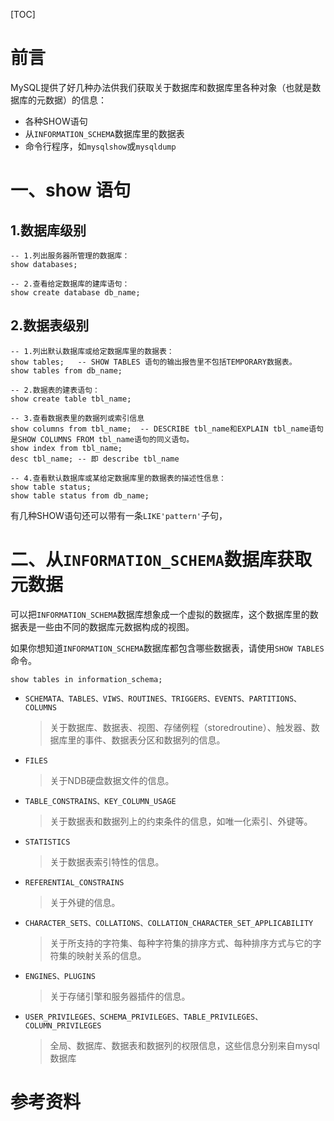 [TOC]







# 前言

MySQL提供了好几种办法供我们获取关于数据库和数据库里各种对象（也就是数据库的元数据）的信息：

- 各种SHOW语句
- 从`INFORMATION_SCHEMA`数据库里的数据表
- 命令行程序，如`mysqlshow`或`mysqldump`



# 一、show 语句

## 1.数据库级别

```mysql
-- 1.列出服务器所管理的数据库：
show databases;

-- 2.查看给定数据库的建库语句：
show create database db_name;
```



## 2.数据表级别

```mysql
-- 1.列出默认数据库或给定数据库里的数据表：
show tables;   -- SHOW TABLES 语句的输出报告里不包括TEMPORARY数据表。
show tables from db_name;

-- 2.数据表的建表语句：
show create table tbl_name;

-- 3.查看数据表里的数据列或索引信息
show columns from tbl_name;  -- DESCRIBE tbl_name和EXPLAIN tbl_name语句是SHOW COLUMNS FROM tbl_name语句的同义语句。
show index from tbl_name;
desc tbl_name; -- 即 describe tbl_name

-- 4.查看默认数据库或某给定数据库里的数据表的描述性信息：
show table status;
show table status from db_name;
```



有几种SHOW语句还可以带有一条`LIKE'pattern'`子句，





#  二、从`INFORMATION_SCHEMA`数据库获取元数据

可以把`INFORMATION_SCHEMA`数据库想象成一个虚拟的数据库，这个数据库里的数据表是一些由不同的数据库元数据构成的视图。

如果你想知道`INFORMATION_SCHEMA`数据库都包含哪些数据表，请使用`SHOW TABLES`命令。

```mysql
show tables in information_schema;
```



- `SCHEMATA、TABLES、VIWS、ROUTINES、TRIGGERS、EVENTS、PARTITIONS、COLUMNS`

    > 关于数据库、数据表、视图、存储例程（storedroutine）、触发器、数据库里的事件、数据表分区和数据列的信息。

- `FILES`

    > 关于NDB硬盘数据文件的信息。

- `TABLE_CONSTRAINS、KEY_COLUMN_USAGE`

    > 关于数据表和数据列上的约束条件的信息，如唯一化索引、外键等。

- `STATISTICS`

    > 关于数据表索引特性的信息。

- `REFERENTIAL_CONSTRAINS`

    > 关于外键的信息。

- `CHARACTER_SETS、COLLATIONS、COLLATION_CHARACTER_SET_APPLICABILITY`

    > 关于所支持的字符集、每种字符集的排序方式、每种排序方式与它的字符集的映射关系的信息。

- `ENGINES、PLUGINS`

    > 关于存储引擎和服务器插件的信息。

- `USER_PRIVILEGES、SCHEMA_PRIVILEGES、TABLE_PRIVILEGES、COLUMN_PRIVILEGES`

    > 全局、数据库、数据表和数据列的权限信息，这些信息分别来自mysql数据库







# 参考资料

